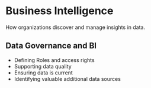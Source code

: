 # Business Intelligence

How organizations discover and manage insights in data.

## Data Governance and BI

* Defining Roles and access rights
* Supporting data quality
* Ensuring data is current
* Identifying valuable additional data sources

